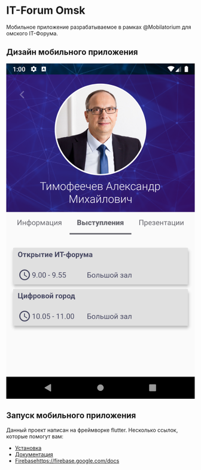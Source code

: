 # IT-Forum Omsk

  Мобильное приложение разрабатываемое в рамках @Mobilatorium
для омского IT-Форума.

## Дизайн мобильного приложения

![Alt-текст](https://github.com/Elegerd/it_forum_omsk/blob/master/screenshot/Screenshot.png "Speaker IT-Forum")

## Запуск мобильного приложения

Данный проект написан на фреймворке flutter.
Несколько ссылок, которые помогут вам:
- [Установка](https://flutter.dev/docs/get-started/install)
- [Документация](https://flutter.dev/docs)
- [Firebase](https://flutter.dev/docs)https://firebase.google.com/docs
